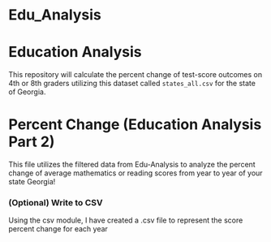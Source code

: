 # Edu_Analysis

# Education Analysis

This repository will calculate the percent change of test-score outcomes on 4th or 8th graders utilizing this dataset called `states_all.csv` for the state of Georgia.

# Percent Change (Education Analysis Part 2)

This file utilizes the filtered data from Edu-Analysis to analyze the percent change of average mathematics or reading scores from year to year of your state Georgia!

### (Optional) Write to CSV

Using the csv module, I have created a .csv file to represent the score percent change for each year
